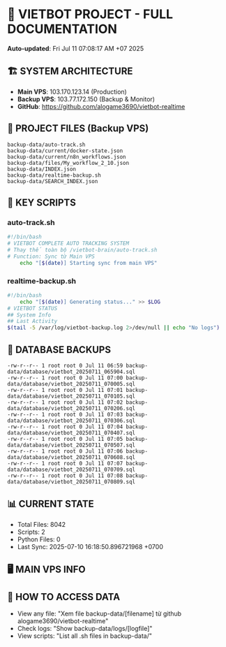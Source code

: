 # 🤖 VIETBOT PROJECT - FULL DOCUMENTATION
**Auto-updated**: Fri Jul 11 07:08:17 AM +07 2025

## 🏗️ SYSTEM ARCHITECTURE
- **Main VPS**: 103.170.123.14 (Production)
- **Backup VPS**: 103.77.172.150 (Backup & Monitor)
- **GitHub**: https://github.com/alogame3690/vietbot-realtime

## 📁 PROJECT FILES (Backup VPS)
```
backup-data/auto-track.sh
backup-data/current/docker-state.json
backup-data/current/n8n_workflows.json
backup-data/files/My_workflow_2_10.json
backup-data/INDEX.json
backup-data/realtime-backup.sh
backup-data/SEARCH_INDEX.json
```

## 🔧 KEY SCRIPTS
### auto-track.sh
```bash
#!/bin/bash
# VIETBOT COMPLETE AUTO TRACKING SYSTEM
# Thay thế toàn bộ /vietbot-brain/auto-track.sh
# Function: Sync từ Main VPS
    echo "[$(date)] Starting sync from main VPS"
```
### realtime-backup.sh
```bash
#!/bin/bash
    echo "[$(date)] Generating status..." >> $LOG
# VIETBOT STATUS
## System Info
## Last Activity
$(tail -5 /var/log/vietbot-backup.log 2>/dev/null || echo "No logs")
```

## 💾 DATABASE BACKUPS
```
-rw-r--r-- 1 root root 0 Jul 11 06:59 backup-data/database/vietbot_20250711_065904.sql
-rw-r--r-- 1 root root 0 Jul 11 07:00 backup-data/database/vietbot_20250711_070005.sql
-rw-r--r-- 1 root root 0 Jul 11 07:01 backup-data/database/vietbot_20250711_070105.sql
-rw-r--r-- 1 root root 0 Jul 11 07:02 backup-data/database/vietbot_20250711_070206.sql
-rw-r--r-- 1 root root 0 Jul 11 07:03 backup-data/database/vietbot_20250711_070306.sql
-rw-r--r-- 1 root root 0 Jul 11 07:04 backup-data/database/vietbot_20250711_070407.sql
-rw-r--r-- 1 root root 0 Jul 11 07:05 backup-data/database/vietbot_20250711_070507.sql
-rw-r--r-- 1 root root 0 Jul 11 07:06 backup-data/database/vietbot_20250711_070608.sql
-rw-r--r-- 1 root root 0 Jul 11 07:07 backup-data/database/vietbot_20250711_070709.sql
-rw-r--r-- 1 root root 0 Jul 11 07:08 backup-data/database/vietbot_20250711_070809.sql
```

## 📊 CURRENT STATE
- Total Files: 8042
- Scripts: 2
- Python Files: 0
- Last Sync: 2025-07-10 16:18:50.896721968 +0700

## 🖥️ MAIN VPS INFO


## 🚨 HOW TO ACCESS DATA
- View any file: "Xem file backup-data/[filename] từ github alogame3690/vietbot-realtime"
- Check logs: "Show backup-data/logs/[logfile]"
- View scripts: "List all .sh files in backup-data/"
